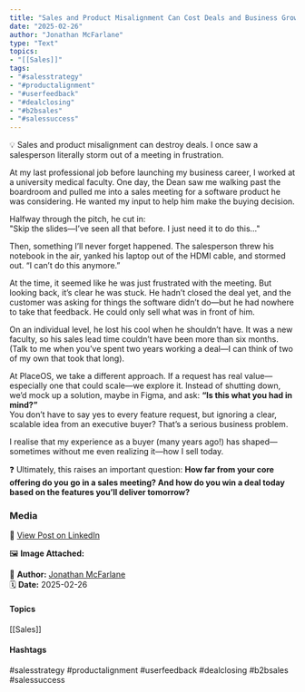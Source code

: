 ```yaml
---
title: "Sales and Product Misalignment Can Cost Deals and Business Growth"  
date: "2025-02-26"  
author: "Jonathan McFarlane"  
type: "Text"  
topics:  
- "[[Sales]]"   
tags:  
- "#salesstrategy"  
- "#productalignment"  
- "#userfeedback"  
- "#dealclosing"  
- "#b2bsales"  
- "#salessuccess"  
---
```



💡 Sales and product misalignment can destroy deals. I once saw a salesperson literally storm out of a meeting in frustration.

At my last professional job before launching my business career, I worked at a university medical faculty. One day, the Dean saw me walking past the boardroom and pulled me into a sales meeting for a software product he was considering. He wanted my input to help him make the buying decision.

Halfway through the pitch, he cut in:  
"Skip the slides—I’ve seen all that before. I just need it to do this…"

Then, something I’ll never forget happened. The salesperson threw his notebook in the air, yanked his laptop out of the HDMI cable, and stormed out. “I can’t do this anymore.”

At the time, it seemed like he was just frustrated with the meeting. But looking back, it’s clear he was stuck. He hadn’t closed the deal yet, and the customer was asking for things the software didn’t do—but he had nowhere to take that feedback. He could only sell what was in front of him.

On an individual level, he lost his cool when he shouldn’t have. It was a new faculty, so his sales lead time couldn’t have been more than six months.   
(Talk to me when you’ve spent two years working a deal—I can think of two of my own that took that long).

At PlaceOS, we take a different approach. If a request has real value—especially one that could scale—we explore it. Instead of shutting down, we’d mock up a solution, maybe in Figma, and ask: **“Is this what you had in mind?”**  
You don’t have to say yes to every feature request, but ignoring a clear, scalable idea from an executive buyer? That’s a serious business problem.

I realise that my experience as a buyer (many years ago!) has shaped—sometimes without me even realizing it—how I sell today.

❓ Ultimately, this raises an important question: **How far from your core offering do you go in a sales meeting? And how do you win a deal today based on the features you’ll deliver tomorrow?**

### Media

🔗 [View Post on LinkedIn](https://www.linkedin.com/feed/update/urn:li:activity:7300364548258045952)  
  
🖼 **Image Attached:**  
  
  
👤 **Author:** [Jonathan McFarlane](https://www.linkedin.com/in/jonathanmcfarlane/)  
🗓️ **Date:** 2025-02-26

#### Topics

[[Sales]]  

#### Hashtags

#salesstrategy #productalignment #userfeedback #dealclosing #b2bsales #salessuccess